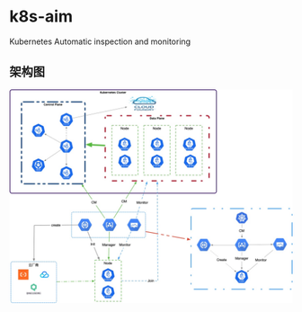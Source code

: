 # k8s-aim

Kubernetes Automatic inspection and monitoring


## 架构图

![image-20210524165816236](doc/images/kubernetes_aim.jpg)
